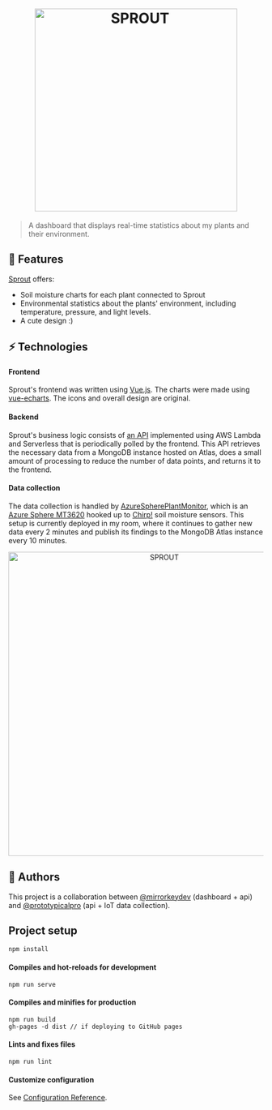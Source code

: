 <h1 align="center">
  <a href="https://mirrorkey.dev/Sprout/">
    <img width=400 src="https://user-images.githubusercontent.com/35010111/91670328-38c94380-ead1-11ea-9967-f82124ca5e92.png" alt="SPROUT">
  </a>
</h1>

> A dashboard that displays real-time statistics about my plants and their environment.

## 🌱 Features
[Sprout](https://mirrorkey.dev/Sprout/) offers:
- Soil moisture charts for each plant connected to Sprout
- Environmental statistics about the plants' environment, including temperature, pressure, and light levels.
- A cute design :)

## ⚡ Technologies

#### Frontend
Sprout's frontend was written using [Vue.js](https://vuejs.org/). The charts were made using [vue-echarts](https://github.com/ecomfe/vue-echarts). The icons and overall design are original.

#### Backend
Sprout's business logic consists of [an API](https://github.com/mirrorkeydev/SproutServerless) implemented using AWS Lambda and Serverless that is periodically polled by the frontend. This API retrieves the necessary data from a MongoDB instance hosted on Atlas, does a small amount of processing to reduce the number of data points, and returns it to the frontend.

#### Data collection
The data collection is handled by [AzureSpherePlantMonitor](https://github.com/prototypicalpro/AzureSpherePlantMonitor), which is an [Azure Sphere MT3620](https://www.element14.com/community/community/designcenter/azure-sphere-starter-kits/) hooked up to [Chirp!](https://www.adafruit.com/product/1965) soil moisture sensors. This setup is currently deployed in my room, where it continues to gather new data every 2 minutes and publish its findings to the MongoDB Atlas instance every 10 minutes.
<div align=center>
  <img height=600 src="https://user-images.githubusercontent.com/35010111/92289626-f84d3980-eec5-11ea-805c-3dd078c05163.jpg" alt="SPROUT">
</div>

## 👥 Authors
This project is a collaboration between [@mirrorkeydev](https://github.com/mirrorkeydev) (dashboard + api) and [@prototypicalpro](https://github.com/prototypicalpro) (api + IoT data collection).

## Project setup
```
npm install
```

#### Compiles and hot-reloads for development
```
npm run serve
```

#### Compiles and minifies for production
```
npm run build
gh-pages -d dist // if deploying to GitHub pages
```

#### Lints and fixes files
```
npm run lint
```

#### Customize configuration
See [Configuration Reference](https://cli.vuejs.org/config/).

